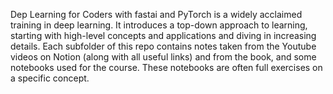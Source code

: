 Dep Learning for Coders with fastai and PyTorch is a widely acclaimed training in deep learning. It introduces a top-down approach to learning, starting with high-level concepts and applications and diving in increasing details. 
Each subfolder of this repo contains notes taken from the Youtube videos on Notion (along with all useful links) and from the book, and some notebooks used for the course. These notebooks are often full exercises on a specific concept.
